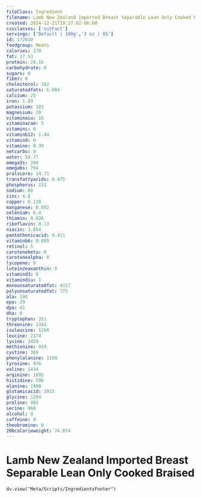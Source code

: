 ```yaml
---
fileClass: Ingredient
filename: Lamb New Zealand Imported Breast Separable Lean Only Cooked Braised
created: 2024-12-21T19:27:02-06:00
cssclasses: ['nutFact']
servings: ['Default | 100g','3 oz | 85']
id: 172610
foodgroup: Meats
calories: 270
fat: 17.53
protein: 28.16
carbohydrate: 0
sugars: 0
fiber: 0
cholesterol: 102
saturatedfats: 6.004
calcium: 25
iron: 1.89
potassium: 183
magnesium: 20
vitaminaiu: 16
vitaminarae: 5
vitaminc: 0
vitaminb12: 1.44
vitamind: 0
vitamine: 0.39
netcarbs: 0
water: 54.77
omega3s: 260
omega6s: 794
pralscore: 14.71
transfattyacids: 0.475
phosphorus: 152
sodium: 86
zinc: 4.8
copper: 0.138
manganese: 0.002
selenium: 6.4
thiamin: 0.026
riboflavin: 0.13
niacin: 3.654
pantothenicacid: 0.411
vitaminb6: 0.089
retinol: 5
carotenebeta: 0
carotenealpha: 0
lycopene: 0
luteinzeaxanthin: 0
vitamind3: 0
vitamindiu: 1
monounsaturatedfat: 4317
polyunsaturatedfat: 775
ala: 190
epa: 29
dpa: 41
dha: 0
tryptophan: 311
threonine: 1343
isoleucine: 1260
leucine: 2174
lysine: 2459
methionine: 919
cystine: 369
phenylalanine: 1109
tyrosine: 976
valine: 1434
arginine: 1895
histidine: 596
alanine: 1400
glutamicacid: 3933
glycine: 1204
proline: 903
serine: 960
alcohol: 0
caffeine: 0
theobromine: 0
200calorieweight: 74.074
---
```


# Lamb New Zealand Imported Breast Separable Lean Only Cooked Braised

```dataviewjs
dv.view("Meta/Scripts/IngredientsFooter")
```